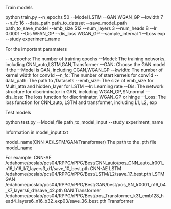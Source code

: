 Train models

python train.py --n_epochs 50 --Model LSTM --GAN WGAN_GP --kwidth 7 --n_fc 16 --data_path path_to_dataset --save_model_path path_to_save_model --emb_size 512 --num_layers 3 --num_heads 8 --lr 0.0001 --Dis WFAN_GP --dis_loss WGAN_GP --sample_interval 1 --Loss exp --study experiment_name

For the important paramaters

--n_epochs: The number of training epochs
--Model: The training networks, including CNN_auto,LSTM,GAN,Transformer
--GAN: Choose the GAN model if the --Model is GAN, including CGAN,WGAN_GP
--kwidth: The number of kernel width for conv1d
--n_fc: The number of start kernels for conv1d
--data_path: The path to /Datasets
--emb_size: The size of emb_size for Multi_attn and hidden_layer for LSTM
--lr: Learning rate
--Dis: The network structure for discriminator in GAN, including WGAN_GP,SN,normal
--dis_loss: The loss function for discriminator, WGAN_GP or hinge
--Loss: The loss function for CNN_auto, LSTM and transformer, including L1, L2, exp

Test models

python test.py --Model_file path_to_model_input --study experiment_name


Information in model_input.txt

model_name(CNN-AE/LSTM/GAN/Transformer)
The path to the .pth file
model_name

For example:
CNN-AE
/edahome/pcslab/pcs04/RPPG/rPPG/Best/CNN_auto/pos_CNN_auto_lr001_n16_b16_k7_layers3_d1/save_10_best.pth
CNN-AE
LSTM
/edahome/pcslab/pcs04/RPPG/rPPG/Best/LSTM/L2/save_17_best.pth
LSTM
GAN
/edahome/pcslab/pcs04/RPPG/rPPG/Best/GAN/best/pos_SN_lr0001_n16_b4_k7_layers6_d1/save_42.pth
GAN
Transformer
/edahome/pcslab/pcs04/RPPG/rPPG/Best/pos_Transformer_k31_emb128_head4_layers6_n16_b32_exp03/save_36_best.pth
Transformer


